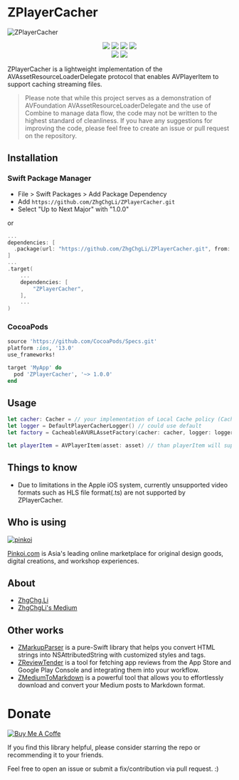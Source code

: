 # ZPlayerCacher

![ZPlayerCacher](https://user-images.githubusercontent.com/33706588/224538295-374df52d-c162-4ad8-9eaa-1df7ebb784bc.jpg)

<p align="center">
  <a href="https://codecov.io/gh/ZhgChgLi/ZPlayerCacher" target="_blank"><img src="https://codecov.io/gh/ZhgChgLi/ZPlayerCacher/branch/main/graph/badge.svg?token=DtFM8tKJye"></a>
  <a href="https://github.com/ZhgChgLi/ZPlayerCacher/actions/workflows/ci.yml" target="_blank"><img src="https://github.com/ZhgChgLi/ZPlayerCacher/actions/workflows/ci.yml/badge.svg"></a>
  <a href="https://cocoapods.org/pods/ZPlayerCacher" target="_blank"><img src="https://img.shields.io/cocoapods/v/ZPlayerCacher.svg?style=flat"></a>
  <a href="https://swift.org/package-manager/" target="_blank"><img src="https://img.shields.io/badge/SPM-supported-DE5C43.svg?style=flat"></a>
  <br />
  <a href="https://raw.githubusercontent.com/ZhgChgLi/ZPlayerCacher/master/LICENSE"><img src="https://img.shields.io/cocoapods/l/ZPlayerCacher.svg?style=flat" target="_blank"></a>
  <a href="https://github.com/ZhgChgLi/ZPlayerCacher" target="_blank"><img src="https://img.shields.io/cocoapods/p/ZPlayerCacher.svg?style=flat"></a>
</p>

ZPlayerCacher is a lightweight implementation of the AVAssetResourceLoaderDelegate protocol that enables AVPlayerItem to support caching streaming files.

> Please note that while this project serves as a demonstration of AVFoundation AVAssetResourceLoaderDelegate and the use of Combine to manage data flow, the code may not be written to the highest standard of cleanliness. If you have any suggestions for improving the code, please feel free to create an issue or pull request on the repository.


## Installation

### Swift Package Manager

- File > Swift Packages > Add Package Dependency
- Add `https://github.com/ZhgChgLi/ZPlayerCacher.git`
- Select "Up to Next Major" with "1.0.0"

or 

```swift
...
dependencies: [
  .package(url: "https://github.com/ZhgChgLi/ZPlayerCacher.git", from: "1.0.0"),
]
...
.target(
    ...
    dependencies: [
        "ZPlayerCacher",
    ],
    ...
)
```

### CocoaPods
```ruby
source 'https://github.com/CocoaPods/Specs.git'
platform :ios, '13.0'
use_frameworks!

target 'MyApp' do
  pod 'ZPlayerCacher', '~> 1.0.0'
end
```

## Usage
```swift
let cacher: Cacher = // your implementation of Local Cache policy (Cacher Protocol), ref: PINCacher.md
let logger = DefaultPlayerCacherLogger() // could use default
let factory = CacheableAVURLAssetFactory(cacher: cacher, logger: logger).makeCacheableAVURLAssetIfSupported(url: url)

let playerItem = AVPlayerItem(asset: asset) // than playerItem will support caching
```

## Things to know
- Due to limitations in the Apple iOS system, currently unsupported video formats such as HLS file format(.ts) are not supported by ZPlayerCacher.

## Who is using
[![pinkoi](https://user-images.githubusercontent.com/33706588/221343295-3e3831e6-f76d-430a-87e3-4daf9815297d.jpg)](https://en.pinkoi.com)

[Pinkoi.com](https://en.pinkoi.com) is Asia's leading online marketplace for original design goods, digital creations, and workshop experiences.

## About
- [ZhgChg.Li](https://zhgchg.li/)
- [ZhgChgLi's Medium](https://blog.zhgchg.li/)

## Other works
- [ZMarkupParser](https://github.com/ZhgChgLi/ZMarkupParser) is a pure-Swift library that helps you convert HTML strings into NSAttributedString with customized styles and tags.
- [ZReviewTender](https://github.com/ZhgChgLi/ZReviewTender) is a tool for fetching app reviews from the App Store and Google Play Console and integrating them into your workflow.
- [ZMediumToMarkdown](https://github.com/ZhgChgLi/ZMediumToMarkdown) is a powerful tool that allows you to effortlessly download and convert your Medium posts to Markdown format. 

# Donate

[![Buy Me A Coffe](https://img.buymeacoffee.com/button-api/?text=Buy%20me%20a%20beer!&emoji=%F0%9F%8D%BA&slug=zhgchgli&button_colour=FFDD00&font_colour=000000&font_family=Bree&outline_colour=000000&coffee_colour=ffffff)](https://www.buymeacoffee.com/zhgchgli)

If you find this library helpful, please consider starring the repo or recommending it to your friends.

Feel free to open an issue or submit a fix/contribution via pull request. :)



